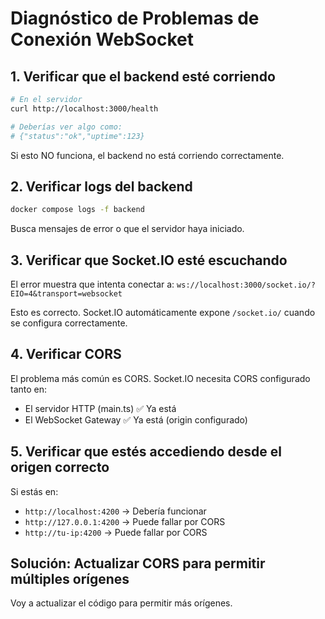 # Diagnóstico de Problemas de Conexión WebSocket

## 1. Verificar que el backend esté corriendo

```bash
# En el servidor
curl http://localhost:3000/health

# Deberías ver algo como:
# {"status":"ok","uptime":123}
```

Si esto NO funciona, el backend no está corriendo correctamente.

## 2. Verificar logs del backend

```bash
docker compose logs -f backend
```

Busca mensajes de error o que el servidor haya iniciado.

## 3. Verificar que Socket.IO esté escuchando

El error muestra que intenta conectar a:
`ws://localhost:3000/socket.io/?EIO=4&transport=websocket`

Esto es correcto. Socket.IO automáticamente expone `/socket.io/` cuando se configura correctamente.

## 4. Verificar CORS

El problema más común es CORS. Socket.IO necesita CORS configurado tanto en:
- El servidor HTTP (main.ts) ✅ Ya está
- El WebSocket Gateway ✅ Ya está (origin configurado)

## 5. Verificar que estés accediendo desde el origen correcto

Si estás en:
- `http://localhost:4200` → Debería funcionar
- `http://127.0.0.1:4200` → Puede fallar por CORS
- `http://tu-ip:4200` → Puede fallar por CORS

## Solución: Actualizar CORS para permitir múltiples orígenes

Voy a actualizar el código para permitir más orígenes.
